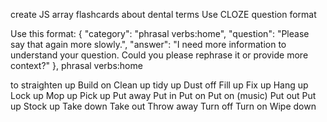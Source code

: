 
create JS array flashcards about dental terms
Use CLOZE question format


Use this format:
 {
    "category": "phrasal verbs:home",
    "question": "Please say that again more slowly.",
    "answer": "I need more information to understand your question. Could you please rephrase it or provide more context?"
  },
phrasal verbs:home

to straighten up
Build on
Clean up
tidy up
Dust off
Fill up 
Fix up 
Hang up
Lock up 
Mop up
Pick up
Put away
Put in 
Put on
Put on (music)
Put out
Put up
Stock up
Take down
Take out 
Throw away
Turn off
Turn on
Wipe down